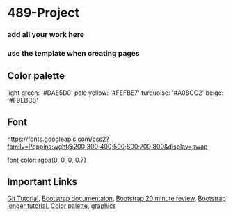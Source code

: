 # 489-Project
### add all your work here 
### use the template when creating pages

## Color palette
light green: '#DAE5D0'   pale yellow: '#FEFBE7'  turquoise: '#A0BCC2'  beige: '#F9EBC8'

## Font
https://fonts.googleapis.com/css2?family=Poppins:wght@200;300;400;500;600;700;800&display=swap
<link rel="preconnect" href="https://fonts.googleapis.com">
<link rel="preconnect" href="https://fonts.gstatic.com" crossorigin>
<link href="https://fonts.googleapis.com/css2?family=Poppins:ital,wght@0,200;0,300;0,400;0,500;0,600;0,700;0,800;1,200;1,300;1,400;1,500;1,600;1,700;1,800&display=swap" rel="stylesheet">
font color: rgba(0, 0, 0, 0.7) 

## Important Links 
[Git Tutorial](https://youtu.be/RGOj5yH7evk), 
[Bootstrap documentaion](https://getbootstrap.com/docs/5.3/getting-started/introduction/),
[Bootstrap 20 minute review](https://youtu.be/eow125xV5-c),
[Bootstrap longer tutorial](https://youtu.be/Jyvffr3aCp0),
[Color palette](https://colorhunt.co/palette/f9ebc8fefbe7dae5d0a0bcc2), 
[graphics](https://undraw.co/illustrations)
